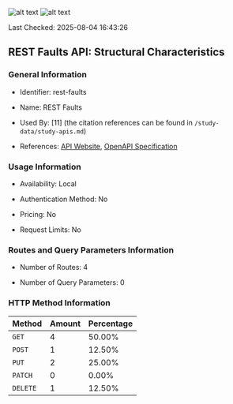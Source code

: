 ![alt text](https://img.shields.io/badge/OpenAPI_Specification-Valid-brightgreen.svg) ![alt text](https://img.shields.io/badge/Server_URL-Invalid-red.svg)

Last Checked: 2025-08-04 16:43:26

## REST Faults API: Structural Characteristics

### General Information

- Identifier: rest-faults

- Name: REST Faults

- Used By: [11] (the citation references can be found in `/study-data/study-apis.md`)

- References: [API Website](https://github.com/WebFuzzing/rest-faults), [OpenAPI Specification](https://github.com/WebFuzzing/rest-faults/blob/master/src/main/resources/schema.json)

### Usage Information

- Availability: Local

- Authentication Method: No

- Pricing: No

- Request Limits: No

### Routes and Query Parameters Information

- Number of Routes: 4

- Number of Query Parameters: 0

### HTTP Method Information

| Method | Amount | Percentage |
|--------|--------|------------|
| `GET` | 4 | 50.00% |
| `POST` | 1 | 12.50% |
| `PUT` | 2 | 25.00% |
| `PATCH` | 0 | 0.00% |
| `DELETE` | 1 | 12.50% |
